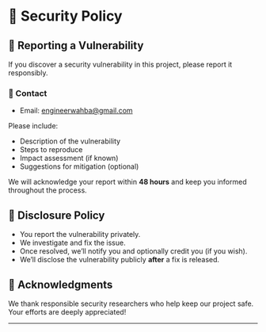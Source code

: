 # 🔐 Security Policy

## 📣 Reporting a Vulnerability
If you discover a security vulnerability in this project, please report it responsibly.

### 📧 Contact
- Email: [engineerwahba@gmail.com](mailto:engineerwahba@gmail.com)

Please include:
- Description of the vulnerability
- Steps to reproduce
- Impact assessment (if known)
- Suggestions for mitigation (optional)

We will acknowledge your report within **48 hours** and keep you informed throughout the process.

## 📜 Disclosure Policy
- You report the vulnerability privately.
- We investigate and fix the issue.
- Once resolved, we’ll notify you and optionally credit you (if you wish).
- We’ll disclose the vulnerability publicly **after** a fix is released.

## 🙏 Acknowledgments
We thank responsible security researchers who help keep our project safe. Your efforts are deeply appreciated!

---